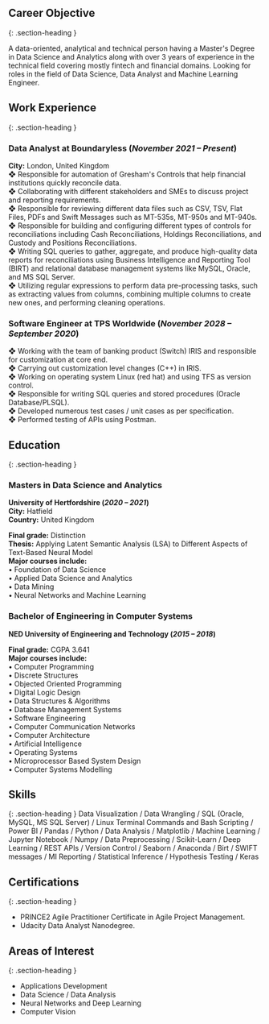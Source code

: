 
## Career Objective
{: .section-heading }

A data-oriented, analytical and technical person having a Master's Degree in Data Science and Analytics 
along with over 3 years of experience in the technical field covering mostly fintech and financial 
domains. Looking for roles in the field of Data Science, Data Analyst and Machine Learning Engineer.

## Work Experience
{: .section-heading }
### Data Analyst at Boundaryless (_November 2021 – Present_)
**City:** <i class="fas fa-map-marker-alt"></i> London, United Kingdom  
❖ Responsible for automation of Gresham's Controls that help financial institutions quickly reconcile data.  
❖ Collaborating with different stakeholders and SMEs to discuss project and reporting requirements.  
❖ Responsible for reviewing different data files such as CSV, TSV, Flat Files, PDFs and Swift Messages such as MT-535s, MT-950s and MT-940s.  
❖ Responsible for building and configuring different types of controls for reconciliations including Cash Reconciliations, Holdings Reconciliations, and Custody and Positions Reconciliations.  
❖ Writing SQL queries to gather, aggregate, and produce high-quality data reports for reconciliations using Business Intelligence and Reporting Tool (BIRT) and relational database management systems like MySQL, Oracle, and MS SQL Server.  
❖ Utilizing regular expressions to perform data pre-processing tasks, such as extracting values from columns, combining multiple columns to create new ones, and performing cleaning operations.  


### Software Engineer at TPS Worldwide (_November 2028 – September 2020_)
❖ Working with the team of banking product (Switch) IRIS and responsible for customization at core end.  
❖ Carrying out customization level changes (C++) in IRIS.  
❖ Working on operating system Linux (red hat) and using TFS as version control.  
❖ Responsible for writing SQL queries and stored procedures (Oracle Database/PLSQL).  
❖ Developed numerous test cases / unit cases as per specification.  
❖ Performed testing of APIs using Postman.  

## Education
{: .section-heading }
### Masters in Data Science and Analytics 
**University of Hertfordshire (_2020 – 2021_)**  
**City:** Hatfield  
**Country:** United Kingdom  

**Final grade:** Distinction   
**Thesis:** Applying Latent Semantic Analysis (LSA) to Different Aspects of Text-Based Neural Model   
**Major courses include:**  
• Foundation of Data Science  
• Applied Data Science and Analytics  
• Data Mining  
• Neural Networks and Machine Learning  

### Bachelor of Engineering in Computer Systems
**NED University of Engineering and Technology (_2015 – 2018_)**  

**Final grade:** CGPA 3.641  
**Major courses include:**  
• Computer Programming  
• Discrete Structures  
• Objected Oriented Programming  
• Digital Logic Design  
• Data Structures & Algorithms  
• Database Management Systems  
• Software Engineering  
• Computer Communication Networks  
• Computer Architecture  
• Artificial Intelligence  
• Operating Systems  
• Microprocessor Based System Design  
• Computer Systems Modelling  

## Skills
{: .section-heading }
Data Visualization / Data Wrangling / SQL (Oracle, MySQL, MS SQL Server) / Linux Terminal Commands and Bash Scripting / Power BI / Pandas / Python / Data Analysis / Matplotlib / Machine Learning / Jupyter Notebook / Numpy / Data Preprocessing / Scikit-Learn / Deep Learning / REST APIs / Version Control / Seaborn / Anaconda / Birt / SWIFT messages / MI Reporting / Statistical Inference / Hypothesis Testing / Keras  

## Certifications
{: .section-heading }
- PRINCE2 Agile Practitioner Certificate in Agile Project Management.  
- Udacity Data Analyst Nanodegree.  

## Areas of Interest
{: .section-heading }
- Applications Development  
- Data Science / Data Analysis  
- Neural Networks and Deep Learning  
- Computer Vision  

